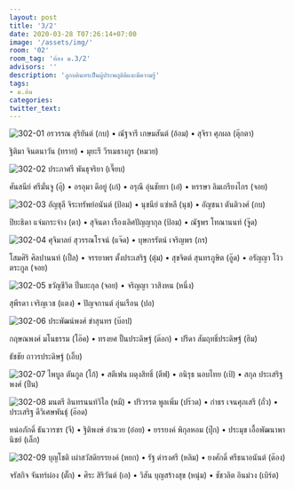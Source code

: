 ```yaml
---
layout: post
title: '3/2'
date: 2020-03-28 T07:26:14+07:00
image: '/assets/img/'
room: '02'
room_tag: 'ห้อง ม.3/2'
advisors: ''
description: 'ลูกบดินทรเป็นผู้ประพฤติดีและมีความรู้'
tags:
- ม.ต้น
categories:
twitter_text:
---
```

![302-01](https://res.cloudinary.com/dbruw74ms/image/upload/r_8,c_fit,w_760/v1585358141/302-01_h5xd2x.png)
อรวรรณ สุริยันต์ (กบ) • ณัฐจารี เกษมสันต์ (อ้อม) • สุจิรา ศุภผล (ตุ๊กตา)

ฐิติมา จินตนาวัน (ทราย) • มุยะรี วีรเมธางกูร (หมวย)

![302-02](https://res.cloudinary.com/dbruw74ms/image/upload/r_8,c_fit,w_760/v1585358139/302-02_cepvnh.png)
ประภาศรี พันธุจริยา (เจี๊ยบ)

ศันสนีย์ ศรีมั่นจู (อุ๊) • อรอุมา ดีอยู่ (เก๋) • อรุณี อุ่นชัยยา (เอ๋) • หรรษา ลิมเกรียงไกร (จอย)

![302-03](https://res.cloudinary.com/dbruw74ms/image/upload/r_8,c_fit,w_760/v1585358140/302-03_mb69vy.png)
อัญชุลี จิระทรัพย์อนันต์ (ป้อม) • นุชนีย์ แซ่หลี (นุช) • อัญชนา ตันติวงศ์ (กบ)

ปิยะธิดา แจ่มกระจ่าง (ดา) • สุจินดา เรืองเลิศปัญญากุล (ป้อม) • ณัฐพร โทณานนท์ (จู๊ด)

![302-04](https://res.cloudinary.com/dbruw74ms/image/upload/r_8,c_fit,w_760/v1585358139/302-04_lkcl0e.png)
ศุจิมาลย์ สุวรรณโรจน์ (แจ๊ด) • บุษกรรัตน์ เจริญพร (กร)

โสมศิริ ศิลปานนท์ (เปิ้ล) • จรรยาพร ตั้งประเสริฐ (ตุ๋ม) • สุขจิตต์ สุนทรภูษิต (อู๊ด) • อรัญญา โง้วตระกูล (จอย)

![302-05](https://res.cloudinary.com/dbruw74ms/image/upload/r_8,c_fit,w_760/v1585358140/302-05_jew9ne.png)
ขวัญชีวิต ปิ่นยะกุล (จอย) • จริญญา วาสิงหน (หนึ่ง)

สุพีรดา เจริญเวช (แตง) • ปัญจกานต์ อุ่นเรือน (ปอ)

![302-06](https://res.cloudinary.com/dbruw74ms/image/upload/r_8,c_fit,w_760/v1585358140/302-06_m6xox6.png)
ประพัฒน์พงศ์ ขำสุนทร (บ๊อป)

กฤษณพงศ์ มโนธรรม (โอ๊ค) • ทรงยศ ปั้นประดิษฐ์ (ต๊อก) • ปรีดา สัมฤทธิ์ประดิษฐ์ (ฮิม)

ธัชชัย ถาวรประดิษฐ์ (เอิ๊บ)

![302-07](https://res.cloudinary.com/dbruw74ms/image/upload/r_8,c_fit,w_760/v1585358140/302-07_nr8hii.png)
ไพบูล ตันกูล (โก้) • สตีเฟน ผดุงสิทธิ์ (ตีฟ) • อนิรุธ นอบไทย (เป้) • สกุล ประเสริฐพงศ์ (ปืน)

![302-08](https://res.cloudinary.com/dbruw74ms/image/upload/r_8,c_fit,w_760/v1585358142/302-08_tqezye.png)
มนตรี อินทรนนท์วิไล (หมี) • ปริวรรต พูลเพิ่ม (ปร๊วด) • กำธร เจนศุภเสรี (ถั่ว) • ประเสริฐ ดีวิเศษพันธุ์ (อ๊อด)

หน่อภักดิ์ ธันวารชร (จี) • ฐิติพงษ์ อำนวย (อ๋อย) • ยรรยงค์ พิกุลหอม (ปุ๊ก) • ประมุข เอื้อพัฒนาพานิชย์ (เล็ก)

![302-09](https://res.cloudinary.com/dbruw74ms/image/upload/r_8,c_fit,w_760/v1585358142/302-09_z9uqfs.png)
บุญโชติ เผ่าสวัสดิยรรยงค์ (หยก) • รัฐ ดำรงศรี (หลิม) • ยงศักดิ์ ศรีธนาอนันต์ (ต๊อง)

จรัสกิจ จันทร์ผ่อง (ตั๊ก) • ศิระ สิริวันต์ (เอ) • วิสัน บุญสร้างสุข (หนุ่ม) • ชัชวลิต อินม่วง (เบิร์ต)
